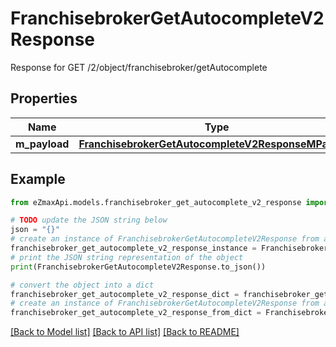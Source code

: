 # FranchisebrokerGetAutocompleteV2Response

Response for GET /2/object/franchisebroker/getAutocomplete

## Properties

Name | Type | Description | Notes
------------ | ------------- | ------------- | -------------
**m_payload** | [**FranchisebrokerGetAutocompleteV2ResponseMPayload**](FranchisebrokerGetAutocompleteV2ResponseMPayload.md) |  | 

## Example

```python
from eZmaxApi.models.franchisebroker_get_autocomplete_v2_response import FranchisebrokerGetAutocompleteV2Response

# TODO update the JSON string below
json = "{}"
# create an instance of FranchisebrokerGetAutocompleteV2Response from a JSON string
franchisebroker_get_autocomplete_v2_response_instance = FranchisebrokerGetAutocompleteV2Response.from_json(json)
# print the JSON string representation of the object
print(FranchisebrokerGetAutocompleteV2Response.to_json())

# convert the object into a dict
franchisebroker_get_autocomplete_v2_response_dict = franchisebroker_get_autocomplete_v2_response_instance.to_dict()
# create an instance of FranchisebrokerGetAutocompleteV2Response from a dict
franchisebroker_get_autocomplete_v2_response_from_dict = FranchisebrokerGetAutocompleteV2Response.from_dict(franchisebroker_get_autocomplete_v2_response_dict)
```
[[Back to Model list]](../README.md#documentation-for-models) [[Back to API list]](../README.md#documentation-for-api-endpoints) [[Back to README]](../README.md)


